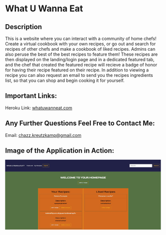 # What U Wanna Eat

## Description

This is a website where you can interact with a community of home chefs! Create a virtual cookbook with your own recipes, or go out and search for recipes of other chefs and make a cookbook of liked recipes. Admins can also peruse the best of the best recipes to feature them! These recipes are then displayed on the landing/login page and in a dedicated featured tab, and the chef that created the featured recipe will recieve a badge of honor for having their recipe featured on their recipe. In addition to viewing a recipe you can also request an email to send you the recipes ingredients list, so that you can shop and begin cooking it for yourself.

## Important Links:

Heroku Link: [whatuwanneat.com](https://github.com/ChazzKreutzkamp)

## Any Further Questions Feel Free to Contact Me:

Email: chazz.kreutzkamp@gmail.com

## Image of the Application in Action:

![al text](https://github.com/ChazzKreutzkamp/recipes-r-us-group-project-2/blob/read-me/readme-assets/homepage.JPG)
